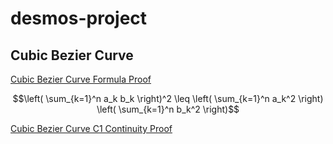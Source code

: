 # desmos-project

## Cubic Bezier Curve
[Cubic Bezier Curve Formula Proof](https://docs.google.com/document/d/1T6UU81if4lbaBHxWIA8GPaVyeN-jLICWFbEH9r_F9Fg/edit?usp=sharing)

$$\left( \sum_{k=1}^n a_k b_k \right)^2 \leq \left( \sum_{k=1}^n a_k^2 \right) \left( \sum_{k=1}^n b_k^2 \right)$$


[Cubic Bezier Curve C1 Continuity Proof](https://docs.google.com/document/d/1yOPxu6LAcAWaRyBlGrb4e02S1lrvkTArEI2bsm8eq4w/edit?usp=sharing)
